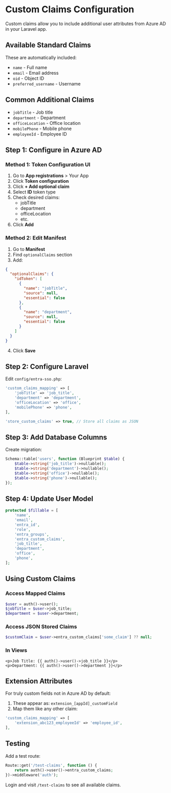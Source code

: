 # Custom Claims Configuration

Custom claims allow you to include additional user attributes from Azure AD in your Laravel app.

## Available Standard Claims

These are automatically included:
- `name` - Full name
- `email` - Email address
- `oid` - Object ID
- `preferred_username` - Username

## Common Additional Claims

- `jobTitle` - Job title
- `department` - Department
- `officeLocation` - Office location
- `mobilePhone` - Mobile phone
- `employeeId` - Employee ID

## Step 1: Configure in Azure AD

### Method 1: Token Configuration UI

1. Go to **App registrations** > Your App
2. Click **Token configuration**
3. Click **+ Add optional claim**
4. Select **ID** token type
5. Check desired claims:
   - jobTitle
   - department
   - officeLocation
   - etc.
6. Click **Add**

### Method 2: Edit Manifest

1. Go to **Manifest**
2. Find `optionalClaims` section
3. Add:

```json
{
  "optionalClaims": {
    "idToken": [
      {
        "name": "jobTitle",
        "source": null,
        "essential": false
      },
      {
        "name": "department",
        "source": null,
        "essential": false
      }
    ]
  }
}
```

4. Click **Save**

## Step 2: Configure Laravel

Edit `config/entra-sso.php`:

```php
'custom_claims_mapping' => [
    'jobTitle' => 'job_title',
    'department' => 'department',
    'officeLocation' => 'office',
    'mobilePhone' => 'phone',
],

'store_custom_claims' => true, // Store all claims as JSON
```

## Step 3: Add Database Columns

Create migration:

```php
Schema::table('users', function (Blueprint $table) {
    $table->string('job_title')->nullable();
    $table->string('department')->nullable();
    $table->string('office')->nullable();
    $table->string('phone')->nullable();
});
```

## Step 4: Update User Model

```php
protected $fillable = [
    'name',
    'email',
    'entra_id',
    'role',
    'entra_groups',
    'entra_custom_claims',
    'job_title',
    'department',
    'office',
    'phone',
];
```

## Using Custom Claims

### Access Mapped Claims

```php
$user = auth()->user();
$jobTitle = $user->job_title;
$department = $user->department;
```

### Access JSON Stored Claims

```php
$customClaim = $user->entra_custom_claims['some_claim'] ?? null;
```

### In Views

```blade
<p>Job Title: {{ auth()->user()->job_title }}</p>
<p>Department: {{ auth()->user()->department }}</p>
```

## Extension Attributes

For truly custom fields not in Azure AD by default:

1. These appear as: `extension_[appId]_customField`
2. Map them like any other claim:

```php
'custom_claims_mapping' => [
    'extension_abc123_employeeId' => 'employee_id',
],
```

## Testing

Add a test route:

```php
Route::get('/test-claims', function () {
    return auth()->user()->entra_custom_claims;
})->middleware('auth');
```

Login and visit `/test-claims` to see all available claims.
